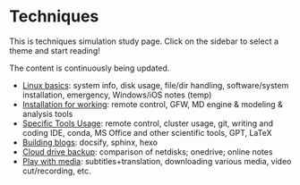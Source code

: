 # Techniques

This is techniques simulation study page. Click on the sidebar to select a theme and start reading!

The content is continuously being updated.

  - [Linux basics](/techniques/Linux-fundamental.md): system info, disk usage, file/dir handling, software/system installation, emergency, Windows/iOS notes (temp)
  - [Installation for working](/techniques/Prepare-for-the-computer.md): remote control, GFW, MD engine & modeling & analysis tools
  - [Specific Tools Usage](/techniques/Specific-Software-Usage.md): remote control, cluster usage, git, writing and coding IDE, conda, MS Office and other scientific tools, GPT, LaTeX
  - [Building blogs](/techniques/Building-blogs.md): docsify, sphinx, hexo
  - [Cloud drive backup](/techniques/Cloud-backup.md): comparison of netdisks; onedrive; online notes
  - [Play with media](/techniques/Deal-with-media.md): subtitles+translation, downloading various media, video cut/recording, etc.
